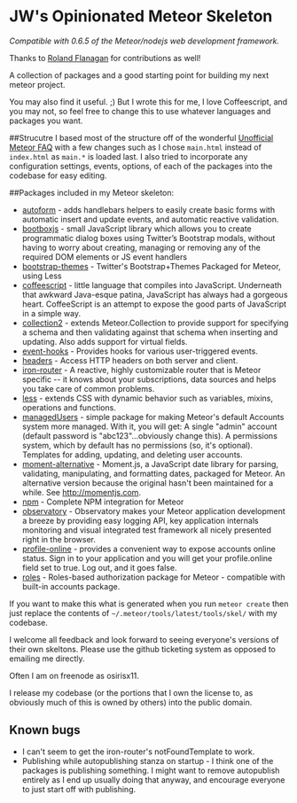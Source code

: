 JW's Opinionated Meteor Skeleton
============

_Compatible with 0.6.5 of the Meteor/nodejs web development framework._

Thanks to [Roland Flanagan](https://github.com/flanamacca) for contributions as well!


A collection of packages and a good starting point for building my next meteor project.

You may also find it useful. ;) But I wrote this for me, I love Coffeescript, and you may not, so feel free to change this to use whatever languages and packages you want.

##Strucutre
I based most of the structure off of the wonderful [Unofficial Meteor FAQ](https://github.com/oortcloud/unofficial-meteor-faq) with a few changes such as I chose `main.html` instead of `index.html` as `main.*` is loaded last.
I also tried to incorporate any configuration settings, events, options, of each of the packages into the codebase for easy editing.

##Packages included in my Meteor skeleton:

* [autoform](https://atmosphere.meteor.com/package/autoform) - adds handlebars helpers to easily create basic forms with automatic insert and update events, and automatic reactive validation.
* [bootboxjs](https://github.com/TimHeckel/meteor-bootboxjs) - small JavaScript library which allows you to create programmatic dialog boxes using Twitter’s Bootstrap modals, without having to worry about creating, managing or removing any of the required DOM elements or JS event handlers
* [bootstrap-themes](https://github.com/eprochasson/meteor-bootstrap-themes) - Twitter's Bootstrap+Themes Packaged for Meteor, using Less
* [coffeescript](http://coffeescript.org) - little language that compiles into JavaScript. Underneath that awkward Java-esque patina, JavaScript has always had a gorgeous heart. CoffeeScript is an attempt to expose the good parts of JavaScript in a simple way.
* [collection2](https://github.com/aldeed/meteor-collection2) - extends Meteor.Collection to provide support for specifying a schema and then validating against that schema when inserting and updating. Also adds support for virtual fields.
* [event-hooks](https://github.com/BenjaminRH/meteor-event-hooks) - Provides hooks for various user-triggered events.
* [headers](https://github.com/gadicohen/meteor-headers) - Access HTTP headers on both server and client.
* [iron-router](https://github.com/EventedMind/meteor-iron-router) - A reactive, highly customizable router that is Meteor specific -- it knows about your subscriptions, data sources and helps you take care of common problems.
* [less](http://lesscss.org) - extends CSS with dynamic behavior such as variables, mixins, operations and functions.
* [managedUsers](https://github.com/jzgoda/managedUsers) - simple package for making Meteor's default Accounts system more managed. With it, you will get: A single "admin" account (default password is "abc123"...obviously change this). A permissions system, which by default has no permissions (so, it's optional). Templates for adding, updating, and deleting user accounts.
* [moment-alternative](https://github.com/acreeger/meteor-moment) - Moment.js, a JavaScript date library for parsing, validating, manipulating, and formatting dates, packaged for Meteor. An alternative version because the original hasn't been maintained for a while. See http://momentjs.com.
* [npm](https://github.com/arunoda/meteor-npm) - Complete NPM integration for Meteor
* [observatory](http://observatoryjs.com) - Observatory makes your Meteor application development a breeze by providing easy logging API, key application internals monitoring and visual integrated test framework all nicely presented right in the browser.
* [profile-online](https://github.com/erundook/meteor-profile-online) - provides a convenient way to expose accounts online status. Sign in to your application and you will get your profile.online field set to true. Log out, and it goes false.
* [roles](https://github.com/alanning/meteor-roles) - Roles-based authorization package for Meteor - compatible with built-in accounts package.


If you want to make this what is generated when you run `meteor create` then just replace the contents of `~/.meteor/tools/latest/tools/skel/` with my codebase.

I welcome all feedback and look forward to seeing everyone's versions of their own skeltons.
Please use the github ticketing system as opposed to emailing me directly.

Often I am on freenode as osirisx11.

I release my codebase (or the portions that I own the license to, as obviously much of this is owned by others) into the public domain.


## Known bugs
* I can't seem to get the iron-router's notFoundTemplate to work.
* Publishing while autopublishing stanza on startup - I think one of the packages is publishing something. I might want to remove autopublish entirely as I end up usually doing that anyway, and encourage everyone to just start off with publishing.
